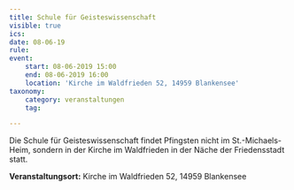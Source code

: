 ```yaml
---
title: Schule für Geisteswissenschaft
visible: true
ics: 
date: 08-06-19
rule: 
event:
	start: 08-06-2019 15:00
	end: 08-06-2019 16:00
	location: 'Kirche im Waldfrieden 52, 14959 Blankensee'
taxonomy:
	category: veranstaltungen
	tag: 

---
```

Die Schule für Geisteswissenschaft findet Pfingsten nicht im St.-Michaels-Heim, sondern in der Kirche im Waldfrieden in der Näche der Friedensstadt statt.


**Veranstaltungsort:** Kirche im Waldfrieden 52, 14959 Blankensee

